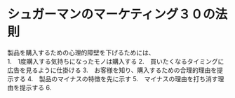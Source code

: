 # シュガーマンのマーケティング３０の法則
製品を購入するための心理的障壁を下げるためには、  
1.　1度購入する気持ちになったモノは購入する
2.　買いたくなるタイミングに広告を見るように仕掛ける
3.　お客様を知り、購入するための合理的理由を提示する
4.　製品のマイナスの特徴を先に示す
5.　マイナスの理由を打ち消す理由を提示する
6.　
